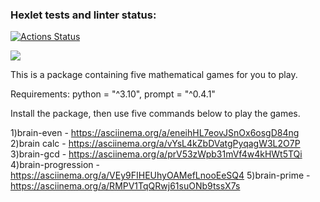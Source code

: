 ### Hexlet tests and linter status:
[![Actions Status](https://github.com/EgorTitov01/python-project-49/actions/workflows/hexlet-check.yml/badge.svg)](https://github.com/EgorTitov01/python-project-49/actions)


<a href="https://codeclimate.com/github/EgorTitov01/python-project-49/maintainability"><img src="https://api.codeclimate.com/v1/badges/73a04c2a6c2aa0ffba8a/maintainability" /></a>

This is a package containing five mathematical games for you to play.

Requirements:  python = "^3.10",  prompt = "^0.4.1"

Install the package, then use five commands below to play the games.

1)brain-even - https://asciinema.org/a/eneihHL7eovJSnOx6osgD84ng
2)brain calc - https://asciinema.org/a/vYsL4kZbDVatgPyqagW3L2O7P
3)brain-gcd - https://asciinema.org/a/prV53zWpb31mVf4w4kHWt5TQi
4)brain-progression - https://asciinema.org/a/VEy9FIHEUhyOAMefLnooEeSQ4
5)brain-prime - https://asciinema.org/a/RMPV1TqQRwj61suONb9tssX7s
